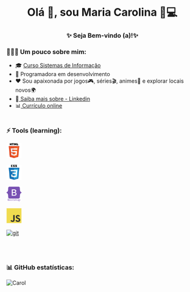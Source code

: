 <h1 align = "center"> Olá 👋, sou Maria Carolina 👩💻 </h1>
<h3 align = "center">✨ Seja Bem-vindo (a)!✨</h3>

### 🦸🏻‍♀️ Um pouco sobre mim:
- 🎓  <a href="https://estacio.br/cursos/graduacao/sistemas-de-informacao?utm_campaign=PMax%7CGraduacao%7CPresencial%7CGoogle(GDN)%7CPerformanceMax%7CNacional_ContaPresencial&gclid=Cj0KCQiAmpyRBhC-ARIsABs2EAo3Z_D2y5BKXPuZbyTTquxQALSlFRqOiH2ckfpONrxcUC-JOZCDP-UaAvb9EALw_wcB">Curso Sistemas de Informação</a>
- 🚀 Programadora em desenvolvimento
- ❤ Sou apaixonada por  jogos🎮, séries🎬, animes💟 e explorar locais novos🌍
- 📃<a target="_blank" href="https://www.linkedin.com/in/maria-carolina-de-sousa-mesquita-4b6bb997/"> Saiba mais sobre - Linkedin </a>
- 📊<a target="_blank" href="https://Carolmesqu.github.io/curriculo/"> Currículo online </a>
<br><br>

### ⚡ Tools (learning):
<p align="left">
<a href="https://www.w3.org/html/" target="_blank"> <img src="https://raw.githubusercontent.com/devicons/devicon/master/icons/html5/html5-original-wordmark.svg" alt="html5" width="40" height="40"/> </a> 

<a href="https://www.w3schools.com/css/" target="_blank"> <img src="https://raw.githubusercontent.com/devicons/devicon/master/icons/css3/css3-original-wordmark.svg" alt="css3" width="40" height="40"/> </a> 

<a href="https://getbootstrap.com" target="_blank"> <img src="https://raw.githubusercontent.com/devicons/devicon/master/icons/bootstrap/bootstrap-plain-wordmark.svg" alt="bootstrap" width="40" height="40"/> </a> 

 <a href="https://developer.mozilla.org/en-US/docs/Web/JavaScript" target="_blank"> <img src="https://raw.githubusercontent.com/devicons/devicon/master/icons/javascript/javascript-original.svg" alt="javascript" width="40" height="40"/> </a>  

<a href="https://git-scm.com/" target="_blank"> <img src="https://www.vectorlogo.zone/logos/git-scm/git-scm-icon.svg" alt="git" width="40" height="40"/> </a>
</p>
<br><br>


### 📊 GitHub estatísticas:
<p> <img align = "left" src = "https://github-readme-stats.vercel.app/api/top-langs?username=Carolmesqu&show_icons=true&locale=en&layout=compact" alt = "Carol" /> </p>
<br><br>
